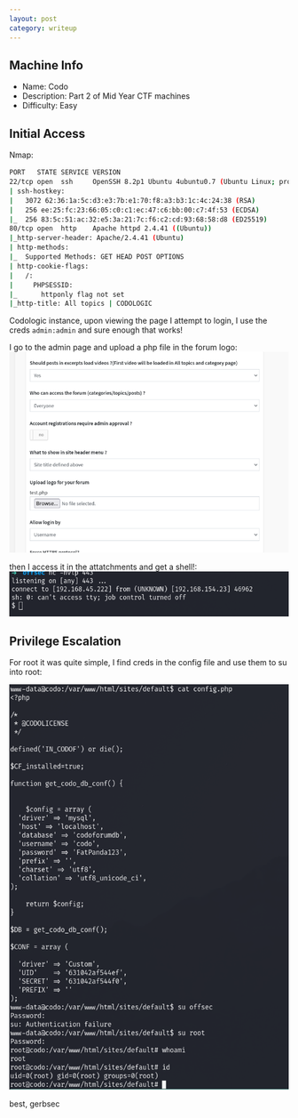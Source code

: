 ```yaml
---
layout: post
category: writeup
---
```


## Machine Info

- Name: Codo
- Description: Part 2 of Mid Year CTF machines
- Difficulty: Easy

## Initial Access

Nmap:
```bash
PORT   STATE SERVICE VERSION
22/tcp open  ssh     OpenSSH 8.2p1 Ubuntu 4ubuntu0.7 (Ubuntu Linux; protocol 2.0)
| ssh-hostkey: 
|   3072 62:36:1a:5c:d3:e3:7b:e1:70:f8:a3:b3:1c:4c:24:38 (RSA)
|   256 ee:25:fc:23:66:05:c0:c1:ec:47:c6:bb:00:c7:4f:53 (ECDSA)
|_  256 83:5c:51:ac:32:e5:3a:21:7c:f6:c2:cd:93:68:58:d8 (ED25519)
80/tcp open  http    Apache httpd 2.4.41 ((Ubuntu))
|_http-server-header: Apache/2.4.41 (Ubuntu)
| http-methods: 
|_  Supported Methods: GET HEAD POST OPTIONS
| http-cookie-flags: 
|   /: 
|     PHPSESSID: 
|_      httponly flag not set
|_http-title: All topics | CODOLOGIC
```

Codologic instance, upon viewing the page I attempt to login, I use the creds `admin:admin` and sure enough that works!

I go to the admin page and upload a php file in the forum logo:
![](assets/images/2024-01-24-OFFSEC-codo-writeup-image-1.png)

then I access it in the attatchments and get a shell!:
![](assets/images/2024-01-24-OFFSEC-codo-writeup-image-2.png)

## Privilege Escalation

For root it was quite simple, I find creds in the config file and use them to su into root:

![](assets/images/2024-01-24-OFFSEC-codo-writeup-image-3.png)

best,
gerbsec